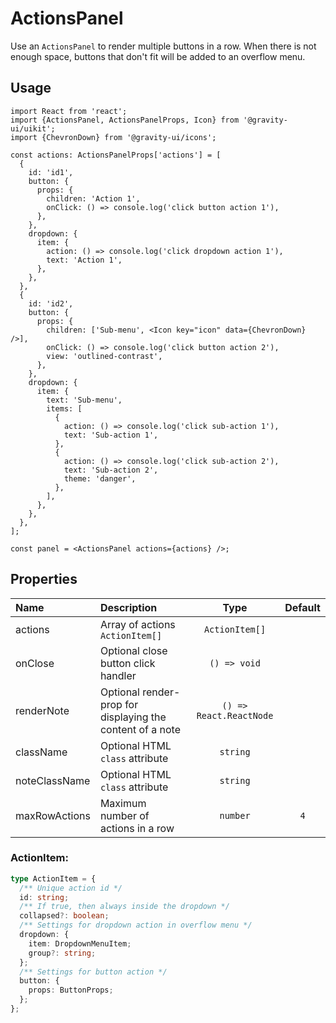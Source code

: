 # ActionsPanel

Use an `ActionsPanel` to render multiple buttons in a row.
When there is not enough space, buttons that don't fit will be added to an overflow menu.

## Usage

```tsx
import React from 'react';
import {ActionsPanel, ActionsPanelProps, Icon} from '@gravity-ui/uikit';
import {ChevronDown} from '@gravity-ui/icons';

const actions: ActionsPanelProps['actions'] = [
  {
    id: 'id1',
    button: {
      props: {
        children: 'Action 1',
        onClick: () => console.log('click button action 1'),
      },
    },
    dropdown: {
      item: {
        action: () => console.log('click dropdown action 1'),
        text: 'Action 1',
      },
    },
  },
  {
    id: 'id2',
    button: {
      props: {
        children: ['Sub-menu', <Icon key="icon" data={ChevronDown} />],
        onClick: () => console.log('click button action 2'),
        view: 'outlined-contrast',
      },
    },
    dropdown: {
      item: {
        text: 'Sub-menu',
        items: [
          {
            action: () => console.log('click sub-action 1'),
            text: 'Sub-action 1',
          },
          {
            action: () => console.log('click sub-action 2'),
            text: 'Sub-action 2',
            theme: 'danger',
          },
        ],
      },
    },
  },
];

const panel = <ActionsPanel actions={actions} />;
```

## Properties

| Name          | Description                                               |          Type           | Default |
| :------------ | :-------------------------------------------------------- | :---------------------: | :-----: |
| actions       | Array of actions `ActionItem[]`                           |     `ActionItem[]`      |         |
| onClose       | Optional close button click handler                       |      `() => void`       |         |
| renderNote    | Optional render-prop for displaying the content of a note | `() => React.ReactNode` |         |
| className     | Optional HTML `class` attribute                           |        `string`         |         |
| noteClassName | Optional HTML `class` attribute                           |        `string`         |         |
| maxRowActions | Maximum number of actions in a row                        |        `number`         |   `4`   |

### ActionItem:

```ts
type ActionItem = {
  /** Unique action id */
  id: string;
  /** If true, then always inside the dropdown */
  collapsed?: boolean;
  /** Settings for dropdown action in overflow menu */
  dropdown: {
    item: DropdownMenuItem;
    group?: string;
  };
  /** Settings for button action */
  button: {
    props: ButtonProps;
  };
};
```
